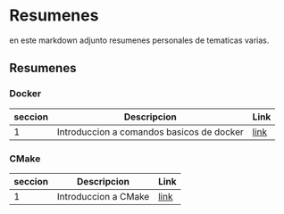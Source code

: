 # Resumenes

en este markdown adjunto resumenes personales de tematicas varias.

## Resumenes

### Docker

|seccion|Descripcion|Link|
|-|-|-|
|1|Introduccion a comandos basicos de docker|[link](docker/1.md)|

### CMake

|seccion|Descripcion|Link|
|-|-|-|
|1|Introduccion a CMake|[link](CMake/1.md)|
